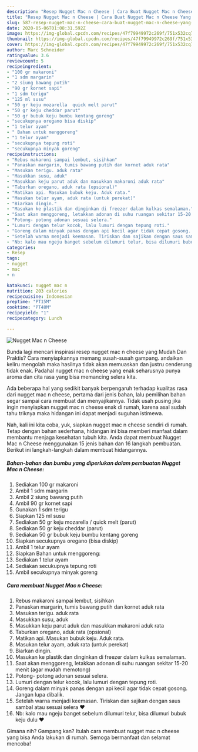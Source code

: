 ```yaml
---
description: "Resep Nugget Mac n Cheese | Cara Buat Nugget Mac n Cheese Yang Bisa Manjain Lidah"
title: "Resep Nugget Mac n Cheese | Cara Buat Nugget Mac n Cheese Yang Bisa Manjain Lidah"
slug: 587-resep-nugget-mac-n-cheese-cara-buat-nugget-mac-n-cheese-yang-bisa-manjain-lidah
date: 2020-05-06T01:08:31.592Z
image: https://img-global.cpcdn.com/recipes/47f79949972c269f/751x532cq70/nugget-mac-n-cheese-foto-resep-utama.jpg
thumbnail: https://img-global.cpcdn.com/recipes/47f79949972c269f/751x532cq70/nugget-mac-n-cheese-foto-resep-utama.jpg
cover: https://img-global.cpcdn.com/recipes/47f79949972c269f/751x532cq70/nugget-mac-n-cheese-foto-resep-utama.jpg
author: Marc Schneider
ratingvalue: 3.6
reviewcount: 5
recipeingredient:
- "100 gr makaroni"
- "1 sdm margarin"
- "2 siung bawang putih"
- "90 gr kornet sapi"
- "1 sdm terigu"
- "125 ml susu"
- "50 gr keju mozarella  quick melt parut"
- "50 gr keju cheddar parut"
- "50 gr bubuk keju bumbu kentang goreng"
- "secukupnya oregano bisa diskip"
- "1 telur ayam"
- " Bahan untuk menggoreng"
- "1 telur ayam"
- "secukupnya tepung roti"
- "secukupnya minyak goreng"
recipeinstructions:
- "Rebus makaroni sampai lembut, sisihkan"
- "Panaskan margarin, tumis bawang putih dan kornet aduk rata"
- "Masukan terigu. aduk rata"
- "Masukkan susu, aduk"
- "Masukkan keju parut aduk dan masukkan makaroni aduk rata"
- "Taburkan oregano, aduk rata (opsional)"
- "Matikan api. Masukan bubuk keju. Aduk rata."
- "Masukan telur ayam, aduk rata (untuk perekat)"
- "Biarkan dingin."
- "Masukan ke plastik dan dinginkan di freezer dalam kulkas semalaman."
- "Saat akan menggoreng, letakkan adonan di suhu ruangan sekitar 15-20 menit (agar mudah memotong)"
- "Potong- potong adonan sesuai selera."
- "Lumuri dengan telur kocok, lalu lumuri dengan tepung roti."
- "Goreng dalam minyak panas dengan api kecil agar tidak cepat gosong. Jangan lupa dibalik."
- "Setelah warna menjadi keemasan. Tiriskan dan sajikan dengan saus sambal atau sesuai selera ❤"
- "Nb: kalo mau ngeju banget sebelum dilumuri telur, bisa dilumuri bubuk keju dulu ❤"
categories:
- Resep
tags:
- nugget
- mac
- n

katakunci: nugget mac n 
nutrition: 203 calories
recipecuisine: Indonesian
preptime: "PT15M"
cooktime: "PT48M"
recipeyield: "1"
recipecategory: Lunch

---
```



![Nugget Mac n Cheese](https://img-global.cpcdn.com/recipes/47f79949972c269f/751x532cq70/nugget-mac-n-cheese-foto-resep-utama.jpg)

Bunda lagi mencari inspirasi resep nugget mac n cheese yang Mudah Dan Praktis? Cara menyiapkannya memang susah-susah gampang. andaikan keliru mengolah maka hasilnya tidak akan memuaskan dan justru cenderung tidak enak. Padahal nugget mac n cheese yang enak seharusnya punya aroma dan cita rasa yang bisa memancing selera kita.



Ada beberapa hal yang sedikit banyak berpengaruh terhadap kualitas rasa dari nugget mac n cheese, pertama dari jenis bahan, lalu pemilihan bahan segar sampai cara membuat dan menyajikannya. Tidak usah pusing jika ingin menyiapkan nugget mac n cheese enak di rumah, karena asal sudah tahu triknya maka hidangan ini dapat menjadi suguhan istimewa.


Nah, kali ini kita coba, yuk, siapkan nugget mac n cheese sendiri di rumah. Tetap dengan bahan sederhana, hidangan ini bisa memberi manfaat dalam membantu menjaga kesehatan tubuh kita. Anda dapat membuat Nugget Mac n Cheese menggunakan 15 jenis bahan dan 16 langkah pembuatan. Berikut ini langkah-langkah dalam membuat hidangannya.

<!--inarticleads1-->

##### Bahan-bahan dan bumbu yang diperlukan dalam pembuatan Nugget Mac n Cheese:

1. Sediakan 100 gr makaroni
1. Ambil 1 sdm margarin
1. Ambil 2 siung bawang putih
1. Ambil 90 gr kornet sapi
1. Gunakan 1 sdm terigu
1. Siapkan 125 ml susu
1. Sediakan 50 gr keju mozarella / quick melt (parut)
1. Sediakan 50 gr keju cheddar (parut)
1. Sediakan 50 gr bubuk keju bumbu kentang goreng
1. Siapkan secukupnya oregano (bisa diskip)
1. Ambil 1 telur ayam
1. Siapkan  Bahan untuk menggoreng:
1. Sediakan 1 telur ayam
1. Sediakan secukupnya tepung roti
1. Ambil secukupnya minyak goreng




<!--inarticleads2-->

##### Cara membuat Nugget Mac n Cheese:

1. Rebus makaroni sampai lembut, sisihkan
1. Panaskan margarin, tumis bawang putih dan kornet aduk rata
1. Masukan terigu. aduk rata
1. Masukkan susu, aduk
1. Masukkan keju parut aduk dan masukkan makaroni aduk rata
1. Taburkan oregano, aduk rata (opsional)
1. Matikan api. Masukan bubuk keju. Aduk rata.
1. Masukan telur ayam, aduk rata (untuk perekat)
1. Biarkan dingin.
1. Masukan ke plastik dan dinginkan di freezer dalam kulkas semalaman.
1. Saat akan menggoreng, letakkan adonan di suhu ruangan sekitar 15-20 menit (agar mudah memotong)
1. Potong- potong adonan sesuai selera.
1. Lumuri dengan telur kocok, lalu lumuri dengan tepung roti.
1. Goreng dalam minyak panas dengan api kecil agar tidak cepat gosong. Jangan lupa dibalik.
1. Setelah warna menjadi keemasan. Tiriskan dan sajikan dengan saus sambal atau sesuai selera ❤
1. Nb: kalo mau ngeju banget sebelum dilumuri telur, bisa dilumuri bubuk keju dulu ❤




Gimana nih? Gampang kan? Itulah cara membuat nugget mac n cheese yang bisa Anda lakukan di rumah. Semoga bermanfaat dan selamat mencoba!

